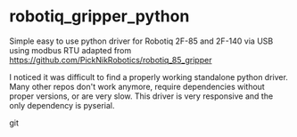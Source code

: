 # robotiq_gripper_python
Simple easy to use python driver for Robotiq 2F-85 and 2F-140 via USB using modbus RTU adapted from https://github.com/PickNikRobotics/robotiq_85_gripper

I noticed it was difficult to find a properly working standalone python driver. Many other repos don't work anymore, require dependencies without proper versions, or are very slow. This driver is very responsive and the only dependency is pyserial.

git 

